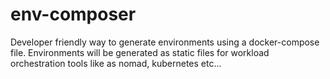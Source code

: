 # env-composer
Developer friendly way to generate environments using a docker-compose file. Environments will be generated as static files for workload orchestration tools like as nomad, kubernetes etc...
